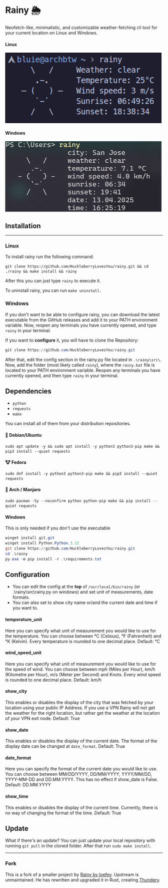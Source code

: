 # Rainy 🌦️
Neofetch-like, minimalistic, and customizable weather-fetching cli tool for your current location on Linux and Windows.

#### Linux

<img src="assets/preview_linux.png">

#### Windows

<img src="assets/preview_windows.png">

## Installation

---

### Linux

To install rainy run the following command:

```commandline
git clone https://github.com/HuckleberryLovesYou/rainy.git && cd ./rainy && make install && rainy
```

After this you can just type `rainy` to execute it.

To uninstall rainy, you can run `make uninstall`.

### Windows

If you don't want to be able to configure rainy, you can download the latest executable from the GitHub releases and add it to your PATH environment variable.
Now, reopen any terminals you have currently opened, and type `rainy` in your terminal.

If you want to **configure** it, you will have to clone the Repository:

```powershell
git clone https://github.com/HuckleberryLovesYou/rainy.git
```

After that, edit the config section in the rainy.py file located in `.\rainy\src\`.
Now, add the folder (most likely called `rainy`), where the `rainy.bat` file is located to your PATH environment variable.
Reopen any terminals you have currently opened, and then type `rainy` in your terminal.

## Dependencies

* `python`
* `requests`
* `make`

You can install all of them from your distribution repositories.

#### 🐧 Debian/Ubuntu

```commandline
sudo apt update -y && sudo apt install -y python3 python3-pip make && pip3 install --quiet requests
```

#### 🐮 Fedora

```commandline
sudo dnf install -y python3 python3-pip make && pip3 install --quiet requests
```

#### 🧪 Arch / Manjaro

```commandline
sudo pacman -Sy --noconfirm python python-pip make && pip install --quiet requests
```

#### Windows

This is only needed if you don't use the executable

```powershell
winget install git.git
winget install Python.Python.3.12
git clone https://github.com/HuckleberryLovesYou/rainy.git
cd .\rainy
py.exe -m pip install -r .\requirements.txt
```

## Configuration

* You can edit the config at the **top** of `/usr/local/bin/rainy` (or .\rainy\src\rainy.py on windows) and set unit of measurements, date formats.
* You can also set to show city name or/and the current date and time if you want to.

#### temperature_unit

Here you can specify what unit of measurement you would like to use for the temperature.
You can choose between °C (Celsius), °F (Fahrenheit) and °K (Kelvin).
Every temperature is rounded to one decimal place.
Default: °C

#### wind_speed_unit

Here you can specify what unit of measurement you would like to use for the speed of wind.
You can choose between mph (Miles per Hour), km/h (Kilometre per Hour), m/s (Meter per Second) and Knots.
Every wind speed is rounded to one decimal place.
Default: km/h

#### show_city

This enables or disables the display of the city that was fetched by your location using your public IP Address.
If you use a VPN Rainy will not get the weather for the right location, but rather get the weather at the location of your VPN exit node.
Default: True

#### show_date

This enables or disables the display of the current date.
The format of the display date can be changed at `date_format`.
Default: True

#### date_format

Here you can specify the format of the current date you would like to use.
You can choose between MM/DD/YYYY, DD/MM/YYYY, YYYY/MM/DD, YYYY-MM-DD and DD.MM.YYYY.
This has no effect if show_date is False.
Default: DD.MM.YYYY

#### show_time

This enables or disables the display of the current time.
Currently, there is no way of changing the format of the time.
Default: True

## Update

What if there's an update?
You can just update your local repository with running `git pull` in the cloned folder. After that run `sudo make install`.

---

### Fork

This is a fork of a smaller project by [Rainy by loefey](https://github.com/loefey/rainy).
Upstream is unmaintained. He has rewritten and upgraded it in Rust, creating [Thundery](https://github.com/loefey/thundery).